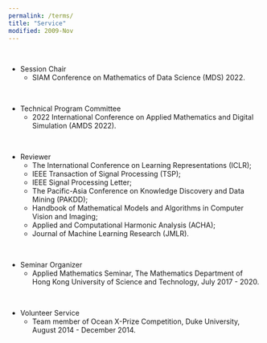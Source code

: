 ```yaml
---
permalink: /terms/
title: "Service"
modified: 2009-Nov
---
```

<br>

* Session Chair  
  - SIAM Conference on Mathematics of Data Science (MDS) 2022.

<br>

* Technical Program Committee  
  - 2022 International Conference on Applied Mathematics and Digital Simulation (AMDS 2022).

<br>

* Reviewer   
  - The International Conference on Learning Representations (ICLR);
  - IEEE Transaction of Signal Processing (TSP);
  - IEEE Signal Processing Letter; 
  - The Pacific-Asia Conference on Knowledge Discovery and Data Mining (PAKDD); 
  - Handbook of Mathematical Models and Algorithms in Computer Vision and Imaging; 
  - Applied and Computational Harmonic Analysis (ACHA); 
  - Journal of Machine Learning Research (JMLR).

<br>

* Seminar Organizer
  - Applied Mathematics Seminar, The Mathematics Department of Hong Kong University of Science and Technology, July 2017 - 2020.

<br>

* Volunteer Service 
  - Team member of Ocean X-Prize Competition, Duke University, August 2014 - December 2014. 


